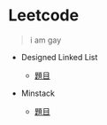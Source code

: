 # Leetcode
> i am gay
* Designed Linked List
  * [題目](https://leetcode.com/problems/design-linked-list/)

* Minstack
  * [題目](https://leetcode.com/problems/min-stack/)
